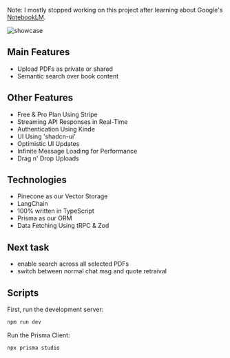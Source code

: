 Note: I mostly stopped working on this project after learning about Google's [NotebookLM](https://blog.google/technology/ai/notebooklm-google-ai/).

![showcase](https://github.com/moritzWa/ai-quote-finder/blob/main/public/Google%20Chrome.gif)

## Main Features

- Upload PDFs as private or shared
- Semantic search over book content

## Other Features

- Free & Pro Plan Using Stripe
- Streaming API Responses in Real-Time
- Authentication Using Kinde
- UI Using 'shadcn-ui'
- Optimistic UI Updates
- Infinite Message Loading for Performance
- Drag n' Drop Uploads

## Technologies

- Pinecone as our Vector Storage
- LangChain
- 100% written in TypeScript
- Prisma as our ORM
- Data Fetching Using tRPC & Zod

## Next task

- enable search across all selected PDFs
- switch between normal chat msg and quote retraival

## Scripts

First, run the development server:

```bash
npm run dev
```

Run the Prisma Client:

```bash
npx prisma studio
```

